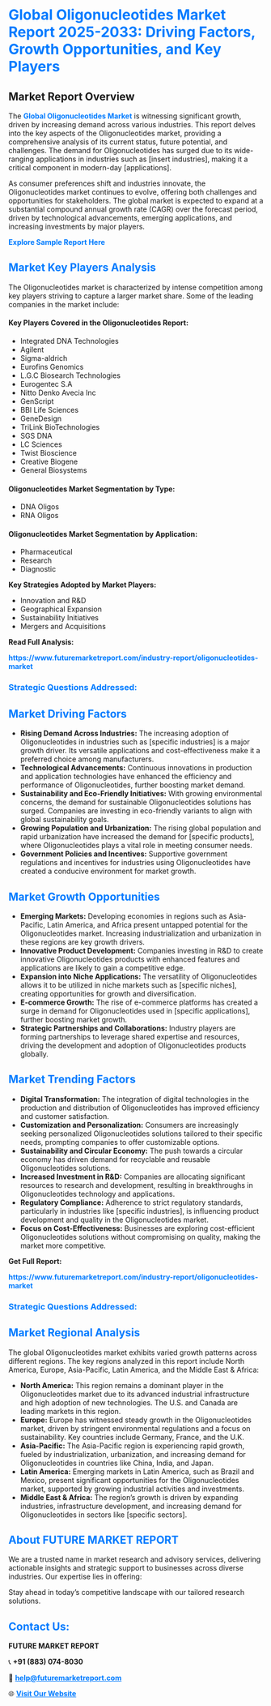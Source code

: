<h1 style="color: #007BFF;">Global Oligonucleotides Market Report 2025-2033: Driving Factors, Growth Opportunities, and Key Players</h1>

<section id="overview">
<h2>Market Report Overview</h2>
<p>The <a href="https://www.futuremarketreport.com/industry-report/oligonucleotides-market" style="color: #007BFF; text-decoration: none;"><strong>Global Oligonucleotides Market</strong></a> is witnessing significant growth, driven by increasing demand across various industries. This report delves into the key aspects of the Oligonucleotides market, providing a comprehensive analysis of its current status, future potential, and challenges. The demand for Oligonucleotides has surged due to its wide-ranging applications in industries such as [insert industries], making it a critical component in modern-day [applications].</p>
<p>As consumer preferences shift and industries innovate, the Oligonucleotides market continues to evolve, offering both challenges and opportunities for stakeholders. The global market is expected to expand at a substantial compound annual growth rate (CAGR) over the forecast period, driven by technological advancements, emerging applications, and increasing investments by major players.</p>
</section>

<section id="overview">
<p><a href="https://www.futuremarketreport.com/request-sample/reportId=26906" style="color: #007BFF; text-decoration: none;"><strong>Explore Sample Report Here</strong></a></p>
</section>

<section id="key-players">
<h2 style="color: #007BFF;">Market Key Players Analysis</h2>
<p>The Oligonucleotides market is characterized by intense competition among key players striving to capture a larger market share. Some of the leading companies in the market include:</p>
<h4>Key Players Covered in the Oligonucleotides Report:</h4>
<ul><li>Integrated DNA Technologies</li><li>Agilent</li><li>Sigma-aldrich</li><li>Eurofins Genomics</li><li>L.G.C Biosearch Technologies</li><li>Eurogentec S.A</li><li>Nitto Denko Avecia Inc</li><li>GenScript</li><li>BBI Life Sciences</li><li>GeneDesign</li><li>TriLink BioTechnologies</li><li>SGS DNA</li><li>LC Sciences</li><li>Twist Bioscience</li><li>Creative Biogene</li><li>General Biosystems</li></ul>
<h4>Oligonucleotides Market Segmentation by Type:</h4>
<ul><li>DNA Oligos</li><li>RNA Oligos</li></ul>

<h4>Oligonucleotides Market Segmentation by Application:</h4>
<ul><li>Pharmaceutical</li><li>Research</li><li>Diagnostic</li></ul>
<p><strong>Key Strategies Adopted by Market Players:</strong></p>
<ul>
<li>Innovation and R&D</li>
<li>Geographical Expansion</li>
<li>Sustainability Initiatives</li>
<li>Mergers and Acquisitions</li>
</ul>
</section>

<section>
<p><strong>Read Full Analysis: </strong></p><a href="https://www.futuremarketreport.com/industry-report/oligonucleotides-market" style="color: #007BFF; text-decoration: none;"><strong>https://www.futuremarketreport.com/industry-report/oligonucleotides-market</strong></a>
<h3 style="color: #007BFF;">Strategic Questions Addressed:</h3>
</section>

<section id="driving-factors">
<h2 style="color: #007BFF;">Market Driving Factors</h2>
<ul>
<li><strong>Rising Demand Across Industries:</strong> The increasing adoption of Oligonucleotides in industries such as [specific industries] is a major growth driver. Its versatile applications and cost-effectiveness make it a preferred choice among manufacturers.</li>
<li><strong>Technological Advancements:</strong> Continuous innovations in production and application technologies have enhanced the efficiency and performance of Oligonucleotides, further boosting market demand.</li>
<li><strong>Sustainability and Eco-Friendly Initiatives:</strong> With growing environmental concerns, the demand for sustainable Oligonucleotides solutions has surged. Companies are investing in eco-friendly variants to align with global sustainability goals.</li>
<li><strong>Growing Population and Urbanization:</strong> The rising global population and rapid urbanization have increased the demand for [specific products], where Oligonucleotides plays a vital role in meeting consumer needs.</li>
<li><strong>Government Policies and Incentives:</strong> Supportive government regulations and incentives for industries using Oligonucleotides have created a conducive environment for market growth.</li>
</ul>
</section>

<section id="growth-opportunities">
<h2 style="color: #007BFF;">Market Growth Opportunities</h2>
<ul>
<li><strong>Emerging Markets:</strong> Developing economies in regions such as Asia-Pacific, Latin America, and Africa present untapped potential for the Oligonucleotides market. Increasing industrialization and urbanization in these regions are key growth drivers.</li>
<li><strong>Innovative Product Development:</strong> Companies investing in R&D to create innovative Oligonucleotides products with enhanced features and applications are likely to gain a competitive edge.</li>
<li><strong>Expansion into Niche Applications:</strong> The versatility of Oligonucleotides allows it to be utilized in niche markets such as [specific niches], creating opportunities for growth and diversification.</li>
<li><strong>E-commerce Growth:</strong> The rise of e-commerce platforms has created a surge in demand for Oligonucleotides used in [specific applications], further boosting market growth.</li>
<li><strong>Strategic Partnerships and Collaborations:</strong> Industry players are forming partnerships to leverage shared expertise and resources, driving the development and adoption of Oligonucleotides products globally.</li>
</ul>
</section>

<section id="trending-factors">
<h2 style="color: #007BFF;">Market Trending Factors</h2>
<ul>
<li><strong>Digital Transformation:</strong> The integration of digital technologies in the production and distribution of Oligonucleotides has improved efficiency and customer satisfaction.</li>
<li><strong>Customization and Personalization:</strong> Consumers are increasingly seeking personalized Oligonucleotides solutions tailored to their specific needs, prompting companies to offer customizable options.</li>
<li><strong>Sustainability and Circular Economy:</strong> The push towards a circular economy has driven demand for recyclable and reusable Oligonucleotides solutions.</li>
<li><strong>Increased Investment in R&D:</strong> Companies are allocating significant resources to research and development, resulting in breakthroughs in Oligonucleotides technology and applications.</li>
<li><strong>Regulatory Compliance:</strong> Adherence to strict regulatory standards, particularly in industries like [specific industries], is influencing product development and quality in the Oligonucleotides market.</li>
<li><strong>Focus on Cost-Effectiveness:</strong> Businesses are exploring cost-efficient Oligonucleotides solutions without compromising on quality, making the market more competitive.</li>
</ul>
</section>

<section>
<p><strong>Get Full Report: </strong></p><a href="https://www.futuremarketreport.com/industry-report/oligonucleotides-market" style="color: #007BFF; text-decoration: none;"><strong>https://www.futuremarketreport.com/industry-report/oligonucleotides-market</strong></a>
<h3 style="color: #007BFF;">Strategic Questions Addressed:</h3>
</section>


<section id="regional-analysis">
<h2 style="color: #007BFF;">Market Regional Analysis</h2>
<p>The global Oligonucleotides market exhibits varied growth patterns across different regions. The key regions analyzed in this report include North America, Europe, Asia-Pacific, Latin America, and the Middle East & Africa:</p>
<ul>
<li><strong>North America:</strong> This region remains a dominant player in the Oligonucleotides market due to its advanced industrial infrastructure and high adoption of new technologies. The U.S. and Canada are leading markets in this region.</li>
<li><strong>Europe:</strong> Europe has witnessed steady growth in the Oligonucleotides market, driven by stringent environmental regulations and a focus on sustainability. Key countries include Germany, France, and the U.K.</li>
<li><strong>Asia-Pacific:</strong> The Asia-Pacific region is experiencing rapid growth, fueled by industrialization, urbanization, and increasing demand for Oligonucleotides in countries like China, India, and Japan.</li>
<li><strong>Latin America:</strong> Emerging markets in Latin America, such as Brazil and Mexico, present significant opportunities for the Oligonucleotides market, supported by growing industrial activities and investments.</li>
<li><strong>Middle East & Africa:</strong> The region’s growth is driven by expanding industries, infrastructure development, and increasing demand for Oligonucleotides in sectors like [specific sectors].</li>
</ul>
</section>

<footer>
<h2 style="color: #007BFF;">About FUTURE MARKET REPORT</h2>
<p>We are a trusted name in market research and advisory services, delivering actionable insights and strategic support to businesses across diverse industries. Our expertise lies in offering:</p>

<p>Stay ahead in today’s competitive landscape with our tailored research solutions.</p>

<h2 style="color: #007BFF;">Contact Us:</h2>
<p><strong>FUTURE MARKET REPORT</strong></p>
<p>📞 <strong>+91 (883) 074-8030</strong></p>
<p>📧 <strong><a href="mailto:help@futuremarketreport.com" style="color: #007BFF;">help@futuremarketreport.com</a></strong></p>
<p>🌐 <strong><a href="https://www.futuremarketreport.com/" style="color: #007BFF;">Visit Our Website</a></strong></p>
</footer>